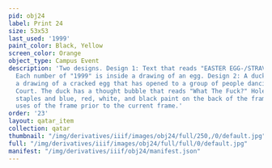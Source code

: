 ```yaml
---
pid: obj24
label: Print 24
size: 53x53
last_used: '1999'
paint_color: Black, Yellow
screen_color: Orange
object_type: Campus Event
description: 'Two designs. Design 1: Text that reads "EASTER EGG-/STRAVAGANZA/1999."
  Each number of "1999" is inside a drawing of an egg. Design 2: A duck stands over
  a drawing of a cracked egg that has opened to a group of people dancing in Palm
  Court. The duck has a thought bubble that reads "What The Fuck?" Holes from removed
  staples and blue, red, white, and black paint on the back of the frame indicate
  uses of the frame prior to the current frame.'
order: '23'
layout: qatar_item
collection: qatar
thumbnail: "/img/derivatives/iiif/images/obj24/full/250,/0/default.jpg"
full: "/img/derivatives/iiif/images/obj24/full/full/0/default.jpg"
manifest: "/img/derivatives/iiif/obj24/manifest.json"
---
```

